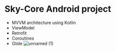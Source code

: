 # Sky-Core Android project
- MVVM architecture using Kotlin
- ViewModel
- Retrofit
- Coroutines
- Glide
![unnamed (1)](https://user-images.githubusercontent.com/18300238/128269428-7321d62e-3930-4c7b-ab72-e194b73335fa.jpg)

